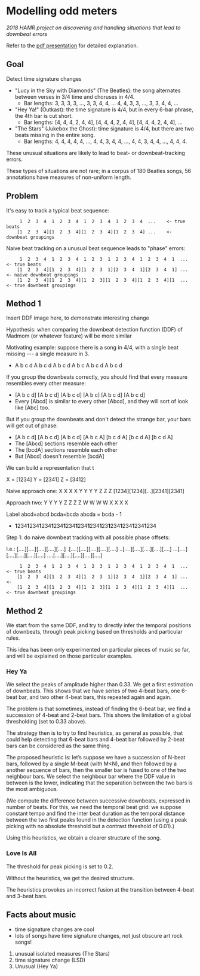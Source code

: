 # Modelling odd meters
*2018 HAMR project on discovering and handling situations that lead to downbeat errors*

Refer to the [pdf presentation](https://github.com/jblsmith/hypermeter/blob/master/presentation_deadline_export.pdf) for detailed explanation.

## Goal
Detect time signature changes

- "Lucy in the Sky with Diamonds" (The Beatles): the song alternates between verses in 3/4 time and choruses in 4/4.
  - Bar lengths: 3, 3, 3, 3, ..., 3, 3, 4, 4, ... 4, 4, 3, 3, ..., 3, 3, 4, 4, ...
- "Hey Ya!" (Outkast): the time signature is 4/4, but in every 6-bar phrase, the 4th bar is cut short.
  - Bar lengths: [4, 4, 4, 2, 4, 4], [4, 4, 4, 2, 4, 4], [4, 4, 4, 2, 4, 4], ...
- "The Stars" (Jukebox the Ghost): time signature is 4/4, but there are two beats missing in the entire song.
  - Bar lengths: 4, 4, 4, 4, 4, ..., 4, 4, 3, 4, 4, ..., 4, 4, 3, 4, 4, ..., 4, 4, 4.

These unusual situations are likely to lead to beat- or downbeat-tracking errors.

These types of situations are not rare; in a corpus of 180 Beatles songs,
56 annotations have measures of non-uniform length.

## Problem

It's easy to track a typical beat sequence:
```
     1  2  3  4  1  2  3  4  1  2  3  4  1  2  3  4  ...    <- true beats
    [1  2  3  4][1  2  3  4][1  2  3  4][1  2  3  4] ...    <- downbeat groupings
```

Naive beat tracking on a unusual beat sequence leads to "phase" errors:
```  
     1  2  3  4  1  2  3  4  1  2  3  1  2  3  4  1  2  3  4  1  ...    <- true beats
    [1  2  3  4][1  2  3  4][1  2  3  1][2  3  4  1][2  3  4  1] ...    <- naive downbeat groupings
    [1  2  3  4][1  2  3  4][1  2  3][1  2  3  4][1  2  3  4][1  ...    <- true downbeat groupings
```

## Method 1

Insert DDF image here, to demonstrate interesting change

Hypothesis: when comparing the downbeat detection function (DDF) of Madmom (or whatever feature) will be more similar 

Motivating example: suppose there is a song in 4/4, with a single beat missing --- a single measure in 3.
  - A b c d A b c d A b c d A b c A b c d A b c d 

If you group the downbeats correctly, you should find that every measure resembles every other measure:
  - [A b c d] [A b c d] [A b c d] [A b c] [A b c d] [A b c d]
  - Every [Abcd] is similar to every other [Abcd], and they will sort of look like [Abc] too.

But if you group the downbeats and don't detect the strange bar, your bars will get out of phase:
  - [A b c d] [A b c d] [A b c d] [A b c A] [b c d A] [b c d A] [b c d A]
  - The [Abcd] sections resemble each other
  - The [bcdA] sections resemble each other
  - But [Abcd] doesn't resemble [bcdA]

We can build a representation that t


X = [1234]
Y = [2341]
Z = [3412]

Naive approach one:
  X     X     X   X    Y    Y Y Y Z Z Z 
[1234][1234][...][2341][2341]

Approach two:
Y Y Y Y Z Z Z Z W W W W X X X X
  
  
  
Label abcd=abcd
bcda=bcda
abcda = bcda - 1


  - **1**234**1**234**1**234**1**234**1**234**1**234**1**234**1**23**1**234**1**234**1**234**1**234

Step 1: do naive downbeat tracking with all possible phase offsets:

I.e.:
[....][....][....][....][....]
.[....][....][....][....][....]
..[....][....][....][....][....]
...[....][....][....][....][....]
....[....][....][....][....][....]
```  
     1  2  3  4  1  2  3  4  1  2  3  1  2  3  4  1  2  3  4  1  ...    <- true beats
    [1  2  3  4][1  2  3  4][1  2  3  1][2  3  4  1][2  3  4  1] ...    <- 
    [1  2  3  4][1  2  3  4][1  2  3][1  2  3  4][1  2  3  4][1  ...    <- true downbeat groupings
```

## Method 2

We start from the same DDF, and try to directly infer the temporal positions of downbeats, through peak picking based on thresholds and particular rules.

This idea has been only experimented on particular pieces of music so far, and will be explained on those particular examples.

### Hey Ya

We select the peaks of amplitude higher than 0.33. We get a first estimation of downbeats. This shows that we have series of two 4-beat bars, one 6-beat bar, and two other 4-beat bars, this repeated again and again.

The problem is that sometimes, instead of finding the 6-beat bar, we find a succession of 4-beat and 2-beat bars. This shows the limitation of a global thresholding (set to 0.33 above).

The strategy then is to try to find heuristics, as general as possible, that could help detecting that 6-beat bars and 4-beat bar followed by 2-beat bars can be considered as the same thing.

The proposed heuristic is: let’s suppose we have a succession of N-beat bars, followed by a single M-beat (with M<N), and then followed by a another sequence of bars, then the smaller bar is fused to one of the two neighbour bars. We select the neighbour bar where the DDF value in between is the lower, indicating that the separation between the two bars is the most ambiguous.

(We compute the difference between successive downbeats, expressed in number of beats. For this, we need the temporal beat grid: we suppose constant tempo and find the inter beat duration as the temporal distance between the two first peaks found in the detection function (using a peak picking with no absolute threshold but a contrast threshold of 0.01).)

Using this heuristics, we obtain a clearer structure of the song.

### Love Is All

The threshold for peak picking is set to 0.2.

Without the heuristics, we get the desired structure.

The heuristics provokes an incorrect fusion at the transition between 4-beat and 3-beat bars.

## Facts about music
- time signature changes are cool
- lots of songs have time signature changes, not just obscure art rock songs!


1. unusual isolated measures (The Stars)
2. time signature change (LSD)
3. Unusual (Hey Ya)


